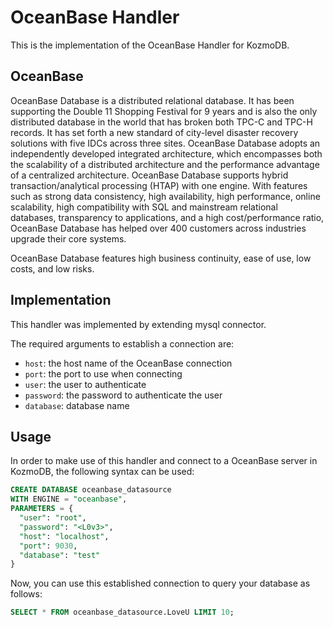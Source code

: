 # OceanBase Handler

This is the implementation of the OceanBase Handler for KozmoDB.

## OceanBase
OceanBase Database is a distributed relational database. It has been supporting the Double 11 Shopping Festival for 9 years and is also the only distributed database in the world that has broken both TPC-C and TPC-H records. It has set forth a new standard of city-level disaster recovery solutions with five IDCs across three sites. OceanBase Database adopts an independently developed integrated architecture, which encompasses both the scalability of a distributed architecture and the performance advantage of a centralized architecture. OceanBase Database supports hybrid transaction/analytical processing (HTAP) with one engine. With features such as strong data consistency, high availability, high performance, online scalability, high compatibility with SQL and mainstream relational databases, transparency to applications, and a high cost/performance ratio, OceanBase Database has helped over 400 customers across industries upgrade their core systems.

OceanBase Database features high business continuity, ease of use, low costs, and low risks.

## Implementation

This handler was implemented by extending mysql connector.

The required arguments to establish a connection are:

* `host`: the host name of the OceanBase connection 
* `port`: the port to use when connecting 
* `user`: the user to authenticate 
* `password`: the password to authenticate the user
* `database`: database name

## Usage

In order to make use of this handler and connect to a OceanBase server in KozmoDB, the following syntax can be used:

```sql
CREATE DATABASE oceanbase_datasource
WITH ENGINE = "oceanbase",
PARAMETERS = { 
  "user": "root",
  "password": "<L0v3>",
  "host": "localhost",
  "port": 9030,
  "database": "test"
}
```

Now, you can use this established connection to query your database as follows:

```sql
SELECT * FROM oceanbase_datasource.LoveU LIMIT 10;
```